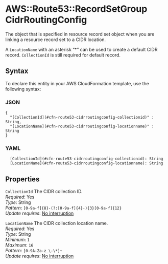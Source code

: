 # AWS::Route53::RecordSetGroup CidrRoutingConfig<a name="aws-properties-route53-cidrroutingconfig"></a>

The object that is specified in resource record set object when you are linking a resource record set to a CIDR location\.

A `LocationName` with an asterisk “\*” can be used to create a default CIDR record\. `CollectionId` is still required for default record\.

## Syntax<a name="aws-properties-route53-cidrroutingconfig-syntax"></a>

To declare this entity in your AWS CloudFormation template, use the following syntax:

### JSON<a name="aws-properties-route53-cidrroutingconfig-syntax.json"></a>

```
{
  "[CollectionId](#cfn-route53-cidrroutingconfig-collectionid)" : String,
  "[LocationName](#cfn-route53-cidrroutingconfig-locationname)" : String
}
```

### YAML<a name="aws-properties-route53-cidrroutingconfig-syntax.yaml"></a>

```
  [CollectionId](#cfn-route53-cidrroutingconfig-collectionid): String
  [LocationName](#cfn-route53-cidrroutingconfig-locationname): String
```

## Properties<a name="aws-properties-route53-cidrroutingconfig-properties"></a>

`CollectionId` <a name="cfn-route53-cidrroutingconfig-collectionid"></a>
The CIDR collection ID\.  
_Required_: Yes  
_Type_: String  
_Pattern_: `[0-9a-f]{8}-(?:[0-9a-f]{4}-){3}[0-9a-f]{12}`  
_Update requires_: [No interruption](https://docs.aws.amazon.com/AWSCloudFormation/latest/UserGuide/using-cfn-updating-stacks-update-behaviors.html#update-no-interrupt)

`LocationName` <a name="cfn-route53-cidrroutingconfig-locationname"></a>
The CIDR collection location name\.  
_Required_: Yes  
_Type_: String  
_Minimum_: `1`  
_Maximum_: `16`  
_Pattern_: `[0-9A-Za-z_\-\*]+`  
_Update requires_: [No interruption](https://docs.aws.amazon.com/AWSCloudFormation/latest/UserGuide/using-cfn-updating-stacks-update-behaviors.html#update-no-interrupt)

